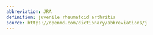 ```yaml
---
abbreviation: JRA
definition: juvenile rheumatoid arthritis
source: https://openmd.com/dictionary/abbreviations/j
---
```


